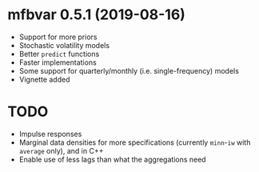 # mfbvar 0.5.1 (2019-08-16)
* Support for more priors
* Stochastic volatility models
* Better `predict` functions
* Faster implementations
* Some support for quarterly/monthly (i.e. single-frequency) models
* Vignette added

# TODO
* Impulse responses
* Marginal data densities for more specifications (currently `minn`-`iw` with `average` only), and in C++
* Enable use of less lags than what the aggregations need

